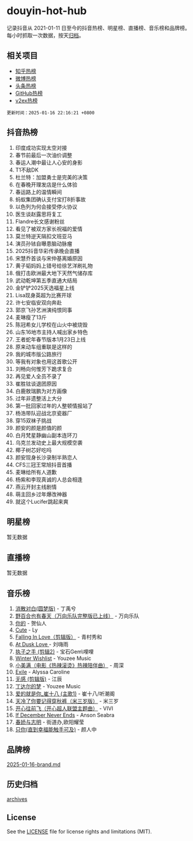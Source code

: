 # douyin-hot-hub

记录抖音从 2021-01-11 日至今的抖音热榜、明星榜、直播榜、音乐榜和品牌榜。每小时抓取一次数据，按天[归档](archives)。

## 相关项目

- [知乎热榜](https://github.com/lonnyzhang423/zhihu-hot-hub)
- [微博热榜](https://github.com/lonnyzhang423/weibo-hot-hub)
- [头条热榜](https://github.com/lonnyzhang423/toutiao-hot-hub)
- [GitHub热榜](https://github.com/lonnyzhang423/github-hot-hub)
- [v2ex热榜](https://github.com/lonnyzhang423/v2ex-hot-hub)


`更新时间：2025-01-16 22:16:21 +0800`

## 抖音热榜

1. 印度成功实现太空对接
1. 春节前最后一次油价调整
1. 春运人潮中最让人心安的身影
1. T1不敌DK
1. 杜兰特：加盟勇士是完美的决策
1. 在春晚开理发店是什么体验
1. 春运路上的温情瞬间
1. 蚂蚁集团确认支付宝打8折事故
1. 以色列为何会接受停火协议
1. 医生谈赵露思将复工
1. Flandre长文感谢粉丝
1. 看见了被双方家长祝福的爱情
1. 莫兰特逆天隔扣文班亚马
1. 演员孙铱自曝患脑动脉瘤
1. 2025抖音华彩传承晚会直播
1. 宋慧乔首谈与宋仲基离婚原因
1. 黄子韬妈妈上错号给徐艺洋刷礼物
1. 俄打击欧洲最大地下天然气储存库
1. 武动乾坤第五季直通大结局
1. 金铲铲2025天选福星上线
1. Lisa现身英超为比赛开球
1. 许七安临安双向奔赴
1. 郭京飞孙艺洲演纯恨同事
1. 麦琳瘦了13斤
1. 陈冠希女儿学校在山火中被烧毁
1. 山东16地市主持人喊出家乡特色
1. 王者蛇年春节版本1月23日上线
1. 原来动车组重联是这样的
1. 我的城市版公路旅行
1. 等我有对象也用这首歌公开
1. 刘畅向何惟芳下跪求复合
1. 再见爱人全员不录了
1. 崔胜铉谈退团原因
1. 白鹿敖瑞鹏为对方画像
1. 过年非遗整活上大分
1. 第一批回家过年的人整顿情报站了
1. 杨浩带队迎战北京瓷器厂
1. 穿15双袜子挑战
1. 颜安的颜是颜值的颜
1. 白月梵星静幽山副本连环刀
1. 乌克兰发动史上最大规模空袭
1. 椰子树芯好吃吗
1. 颜安现身长沙录制半熟恋人
1. CFS三冠王常旭抖音首播
1. 麦琳给所有人道歉
1. 杨紫和李现真诚的人总会相逢
1. 燕云开封主线剧情
1. 萌主回乡过年爆改神器
1. 就这个Lucifer跳起来爽

## 明星榜

暂无数据

## 直播榜

暂无数据

## 音乐榜

1. [消散对白(圆梦版)](https://sf5-hl-cdn-tos.douyinstatic.com/obj/tos-cn-ve-2774/og4jB5I5IizzoZVAAAzWgBMAsMDWoArfwBOiFs) - 丁禹兮
1. [野百合也有春天（万向乐队完整版已上线）](https://sf5-hl-cdn-tos.douyinstatic.com/obj/tos-cn-ve-2774/oMnUxhRAMiAGBqDtIPBQ7ACYQZFlJCftcgeDJE) - 万向乐队
1. [你的](https://sf5-hl-cdn-tos.douyinstatic.com/obj/tos-cn-ve-2774/oYuIeKf42jB7sEV6B2upMdpYAgfrQWj0FeRegh) - 贺仙人
1. [Cute](https://sf5-hl-cdn-tos.douyinstatic.com/obj/tos-cn-ve-2774/o4IbIzHWKAAB4wsS5qMBRiiAlEBGTpQRNfFvuo) - Ly
1. [Falling In Love（剪辑版）](https://sf5-hl-cdn-tos.douyinstatic.com/obj/tos-cn-ve-2774/o8ajpA8zzgBPahbBIO8AcKGBLJezFCRd1wfP9f) - 青村秀和
1. [ At Dusk  Love ](https://sf5-hl-cdn-tos.douyinstatic.com/obj/tos-cn-ve-2774/o8CrpCf5CaYgI4ZrtQgMQAFEfuGqNnRSDQAPBc) - 刘嗨雨
1. [执子之手 (剪辑2)](https://sf5-hl-cdn-tos.douyinstatic.com/obj/tos-cn-ve-2774/oUoZLQjCc31XzqsBnBQUNgeKtYPBcgbFDwtfcu) - 宝石Gem\哩哩
1. [Winter Wishlist](https://sf5-hl-cdn-tos.douyinstatic.com/obj/tos-cn-ve-2774/oIIgUOeamCFCVAzxN6MFRLIBlLGpUqQxeeHrLE) - Youzee Music
1. [小美满（电影《热辣滚烫》热辣陪伴曲）](https://sf6-cdn-tos.douyinstatic.com/obj/tos-cn-ve-2774/o0GAn2lSgfZIDUgtevCGDQYnFg4CwnrBaxbTZL) - 周深
1. [Exile](https://sf5-hl-cdn-tos.douyinstatic.com/obj/tos-cn-ve-2774/oYj4gAQTknKE3WW0Je8KGmQ7z1cA4FefwtbufD) - Alyssa Caroline
1. [无感 (剪辑版)](https://sf5-hl-cdn-tos.douyinstatic.com/obj/tos-cn-ve-2774/o0eIsUzJBDlQaQFC5OFlgbMEZC1TFYBftOBn6p) - 江辰
1. [丁达尔的梦](https://sf5-hl-cdn-tos.douyinstatic.com/obj/tos-cn-ve-2774/oMU3WirUZBVQkAC9ccG5P2IQirziZM2RTInUY) - Youzee Music
1. [爱的就是你_崔十八 (主歌1)](https://sf5-hl-cdn-tos.douyinstatic.com/obj/tos-cn-ve-2774/oI5BO5DhFZ6UTcNCnZaOCBLtZ7WIMQGfgnXf5E) - 崔十八/听潮阁
1. [天冷了你要记得穿秋裤（米三岁版）](https://sf5-hl-cdn-tos.douyinstatic.com/obj/tos-cn-ve-2774/oQlIwVIDWiZ6BQilAorS7MA0AgCkQDvcZAdm1) - 米三岁
1. [开心往前飞（开心超人联盟主题曲）](https://sf5-hl-cdn-tos.douyinstatic.com/obj/tos-cn-ve-2774/9d8fb7c82cf1421fb93a9fe925275e0a) - VIVI
1. [If December Never Ends](https://sf5-hl-cdn-tos.douyinstatic.com/obj/tos-cn-ve-2774/oY1IQMoTgCFIBg8RZifyqlBBt1UFgitTYmxeOS) - Anson Seabra
1. [春娇与志明](https://sf6-cdn-tos.douyinstatic.com/obj/tos-cn-ve-2774/e530d8fceb7044b39707d7f9ff54add1) - 街道办,欧阳耀莹
1. [只你(直到幸福能触手可及)](https://sf5-hl-cdn-tos.douyinstatic.com/obj/tos-cn-ve-2774/o0lBkRDzFTeaVSUz3ZZSCBVtZ5DIMQGfgmEAuE) - 颜人中

## 品牌榜

[2025-01-16-brand.md](archives/2025-01-16-brand.md)

## 历史归档

[archives](archives)

## License

See the [LICENSE](LICENSE) file for license rights and limitations (MIT).
